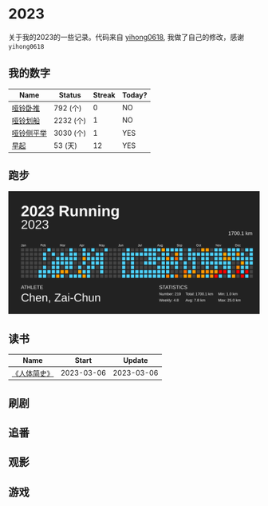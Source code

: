 # 2023
关于我的2023的一些记录。代码来自 [yihong0618](https://github.com/yihong0618/2021), 我做了自己的修改，感谢 `yihong0618`

## 我的数字

<!--START_SECTION:my_number-->
| Name | Status | Streak | Today? | 
 | ---- | ---- | ---- | ---- |
| [哑铃卧推](https://github.com/chenzaichun/2023/issues/5) | 792 (个) | 0 | NO |
| [哑铃划船](https://github.com/chenzaichun/2023/issues/15) | 2232 (个) | 1 | NO |
| [哑铃侧平举](https://github.com/chenzaichun/2023/issues/4) | 3030 (个) | 1 | YES |
| [早起](https://github.com/chenzaichun/2023/issues/10) | 53 (天) | 12 | YES |

<!--END_SECTION:my_number-->

## 跑步

![](https://raw.githubusercontent.com/chenzaichun/running_page/gh-pages/static/assets/github_2023.svg)


## 读书

<!--START_SECTION:my_read-->
| Name | Start | Update | 
 | ---- | ---- | ---- | 
| [《人体简史》](https://github.com/chenzaichun/2023/issues/8#issuecomment-1455308560) | 2023-03-06 | 2023-03-06 | 

<!--END_SECTION:my_read-->

## 刷剧

<!--START_SECTION:my_drama-->
<!--END_SECTION:my_drama-->

## 追番

<!--START_SECTION:my_bangumi-->
<!--END_SECTION:my_bangumi-->

## 观影

<!--START_SECTION:my_movie-->
<!--END_SECTION:my_movie-->

## 游戏
<!--START_SECTION:my_game-->
<!--END_SECTION:my_game-->

